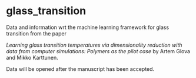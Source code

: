 # glass_transition
Data and information wrt the machine learning framework for glass transition from the paper

*Learning glass transition temperatures via dimensionality reduction with data from computer simulations: Polymers as the pilot case* by
Artem Glova and Mikko Karttunen.

Data will be opened after the manuscript has been accepted.
